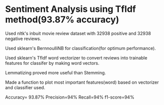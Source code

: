 # Sentiment Analysis using TfIdf method(93.87% accuracy)
Used nltk's inbuit movie review dataset with 32938 positive and 32938 negative reviews.

Used sklearn's BernnoulliNB for classification(for optimum performance).

Used sklearn's TfIdf word vectorizer to convert reviews into trainable features for classifer by making word vectors.

Lemmatizing proved more useful than Stemming.

Made a function to plot most important features(word) based on vectorizer and classifier used.

Accuracy= 93.87%  Precision=94%   Recall=94%   f1-score=94%
